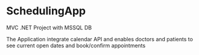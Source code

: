 # SchedulingApp

MVC .NET Project with MSSQL DB

The Application integrate calendar API and enables doctors and patients to see current open dates and book/confirm appointments
